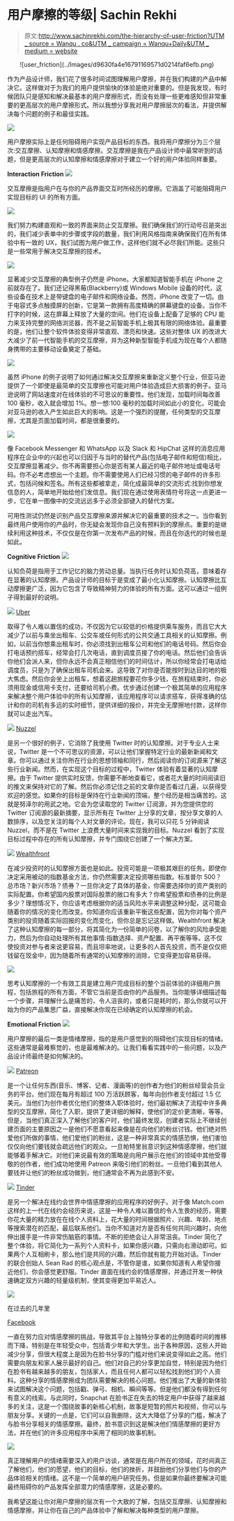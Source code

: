 # 用户摩擦的等级| Sachin Rekhi

> 原文:[http://www.sachinrekhi.com/the-hierarchy-of-user-friction?UTM _ source = Wanqu . co&UTM _ campaign = Wanqu+Daily&UTM _ medium = website](http://www.sachinrekhi.com/the-hierarchy-of-user-friction?utm_source=wanqu.co&utm_campaign=Wanqu+Daily&utm_medium=website)

<center>![user_friction](../Images/d9630fa4e16791169571d0214faf6efb.png)</center>

作为产品设计师，我们花了很多时间试图理解用户摩擦，并在我们构建的产品中解决它。这样做对于为我们的用户提供愉快的体验是绝对重要的。但是我发现，有时候团队只是感知和解决最基本的用户摩擦形式，而没有处理一些更难感知但非常重要的更高层次的用户摩擦形式。所以我想分享我对用户摩擦层次的看法，并提供解决每个问题的例子和最佳实践。

![](../Images/1aa90f2977bf489fff98866d0b7016f9.png)

用户摩擦实际上是任何阻碍用户实现产品目标的东西。我将用户摩擦分为三个层次:交互摩擦、认知摩擦和情感摩擦。交互摩擦是我在产品设计师中最常听到的话题，但是更高层次的认知摩擦和情感摩擦对于建立一个好的用户体验同样重要。

**Interaction Friction** ![](../Images/622b3259bab9555edb2b2fa3957c4c00.png)

交互摩擦是指用户在与你的产品界面交互时所经历的摩擦。它涵盖了可能阻碍用户实现目标的 UI 的所有方面。

![](../Images/9490de55585f8371922574ebf9bd4140.png)

我们努力构建直观和一致的界面来防止交互摩擦。我们确保我们的行动号召是突出的，我们减少表单中的步骤或字段的数量，我们利用风格指南来确保我们在所有体验中有一致的 UX，我们试图为用户做工作，这样他们就不必尽我们所能。这些只是一些常用于解决交互摩擦的技术。

![](../Images/d2d006ee4459fd3417824c3016bbdf77.png)

显著减少交互摩擦的典型例子仍然是 iPhone。大家都知道智能手机在 iPhone 之前就存在了。我们还记得黑莓(Blackberry)或 Windows Mobile 设备的时代，这些设备在技术上是带键盘的电子邮件和网络设备。然而，iPhone 改变了一切。由于电容式多点触摸屏的创新，它是第一款拥有高度精确的屏幕键盘的设备。当你不打字的时候，这在屏幕上释放了大量的空间。他们在设备上配备了足够的 CPU 能力来支持完整的网络浏览器，而不是之前智能手机上极其有限的网络体验。最重要的是，他们让整个软件体验变得非常直观、漂亮和快速。这些对整体 UX 的改进大大减少了前一代智能手机的交互摩擦，并为这种新型智能手机成为现在每个人都随身携带的主要移动设备奠定了基础。

![](../Images/bddd76a5b2b94e57ca943bb3362bbebf.png)

虽然 iPhone 的例子说明了如何通过解决交互摩擦来重新定义整个行业，但亚马逊提供了一个即使是最简单的交互摩擦也可能对用户体验造成巨大损害的例子。亚马逊说明了网站速度对在线体验的不可思议的重要性。他们发现，加载时间每改善 100 毫秒，收入就会增加 1%。想一想:100 毫秒的加载时间如此小的变化，可能会对亚马逊的收入产生如此巨大的影响。这是一个强烈的提醒，任何类型的交互摩擦，尤其是页面加载时间，都是很重要的。

![](../Images/ccdff6a2905d8289248ef6159db6d297.png)

像 Facebook Messenger 和 WhatsApp 以及 Slack 和 HipChat 这样的消息应用程序在企业中的兴起也可以归因于与当时的替代产品(包括电子邮件和短信)相比，交互摩擦显著减少。你不再需要担心你是否有某人最近的电子邮件地址或电话号码。你不必考虑想出一个主题。你不需要使用人们已经习惯的电子邮件的许多形式，包括问候和签名。所有这些都被拿走，简化成最简单的交流形式:找到你想发信息的人，简单地开始给他们发信息。我们现在通过使用表情符号将这一点更进一步，它在单一图像中的交流远远多于必须全部键入的替代方案。

可用性测试仍然是识别产品交互摩擦来源并解决它的最重要的技术之一。当你看到最终用户使用你的产品时，你无疑会发现你自己没有预料到的摩擦点。重要的是继续利用这种技术，不仅仅是在你第一次发布产品的时候，而且在你迭代的时候也是如此。

**Cognitive Friction** ![](../Images/cf9d4ccfb5ba7cbcdc66f34873e52aa8.png)

认知负荷是指用于工作记忆的脑力劳动总量。当执行任务时认知负荷高，意味着存在显著的认知摩擦。产品设计师的目标于是变成了最小化认知摩擦。认知摩擦比互动摩擦更广泛，因为它包含了导致精神努力的体验的所有方面。这可以通过一组例子得到最好的说明。

![](../Images/7a5e747cf071360456325b8d7b0911d9.png) [Uber](https://www.uber.com/)

取得了令人难以置信的成功，不仅因为它以较低的价格提供乘车服务，而且它大大减少了以前与乘坐出租车、公交车或任何形式的公共交通工具相关的认知摩擦。例如，以前当你想乘出租车时，你必须找到出租车公司和他们的电话号码。然后你会打电话预约搭车，经常会打几次电话，直到调度员接了你的电话。然后他们会告诉你他们会派人来，但你永远不会真正相信他们的时间估计，所以你经常会打电话给调度员，只是为了确保出租车司机会来。这导致了对你是否能按时到达目的地的极大焦虑。然后你会坐上出租车，想着这趟旅程要花你多少钱，在旅程结束时，你必须用现金或信用卡支付，还要给司机小费。优步通过创建一个极其简单的应用程序来解决整个用户体验中的所有认知摩擦，该应用程序可以请求搭车，获得准确的估计和你的司机有多远的实时细节，提供详细的报价，并完全无摩擦地付款，这样你就可以走出汽车。

![](../Images/88a17ed81e4f11e0679cc7115335f11c.png) [Nuzzel](http://nuzzel.com/)

是另一个很好的例子，它消除了我使用 Twitter 时的认知摩擦。对于专业人士来说，Twitter 是一个不可思议的资源，可以让他们掌握特定行业的最新新闻和文章。你可以通过关注你所在行业的思想领袖和同行，然后阅读你的订阅源来了解这些行业新闻。然而，在实现这个目标的过程中，Twitter 体验有着显著的认知摩擦。由于 Twitter 提供实时反馈，你需要不断地查看它，或者花大量的时间阅读旧的推文来保持对它的了解。然后你必须记住之前的文章你是否看过几遍，以获得受欢迎的感觉。如果你的目标是保持在行业新闻的顶端，整个经历是相当痛苦的。这就是努泽尔的用武之地。它会为您读取您的 Twitter 订阅源，并为您提供您的 Twitter 订阅源的最新摘要，显示所有在 Twitter 上分享的文章，按分享文章的人数排序，以及您关注的每个人对文章的评论。现在，我可以只花 5 分钟阅读 Nuzzel，而不是在 Twitter 上浪费大量时间来实现我的目标。Nuzzel 看到了实现目标过程中存在的所有认知摩擦，并专门围绕它创建了一个解决方案。

![](../Images/5d12b5ef4d3ee511cd4b02c05c060fc6.png) [Wealthfront](http://wlth.fr/Yzqs43)

在减少投资时的认知摩擦方面也是如此。投资可能是一项极其艰巨的任务。即使你决定采用被动的指数基金方法，你仍然需要决定投资哪些指数。标准普尔 500？总市场？新兴市场？债券？一旦你决定了具体的基金，你需要选择你的资产类别的实际配置。你希望国内股票对国际股票的敞口有多大？你希望股票和债券的比例是多少？理想情况下，你应该考虑根据你的适当风险水平来调整这种分配，这可能会随着你的情况的变化而改变。你知道你应该重新平衡这些配置，因为你对每个资产类别的投资随着实际回报的变化而变化，但你总是忘记这样做。Wealthfront 解决了这种认知摩擦的每一部分，将其简化为一份简单的问卷，以了解你的风险承受能力，然后为你自动处理所有其他事情:指数选择、资产配置、再平衡等等。这不仅使投资对参与者来说更容易，而且坦率地说，让更多的人首先投资，而不是仅仅把钱留在现金中，因为随着所有通常的认知摩擦的消除，它变得更加容易获得。

![](../Images/4a574db9dbfacdb837c6cfee381806ea.png)

思考认知摩擦的一个有效工具是建立用户完成目标的整个当前体验的详细用户旅程，包括旅程的所有方面，不管它当前是否由你的产品服务。当你能够详细描述每一个步骤，并理解什么是痛苦的，令人沮丧的，或者只是耗时的，那么你就可以开始为你的产品集思广益，直接解决你现在已经确定的认知摩擦的机会。

**Emotional Friction** ![](../Images/22d9123e2236ab029b9ab09e05242f89.png)

用户摩擦的最后一类是情绪摩擦，指的是用户感觉到的阻碍他们实现目标的情绪。这些通常是最难察觉的，也是最难解决的。让我们看看实践中的一些问题，以及产品设计师最终是如何解决的。

![](../Images/e5eb33253572191e18f8b9e5c1a548e7.png) [Patreon](https://www.patreon.com/)

是一个让任何东西(音乐、博客、记者、漫画等)的创作者为他们的粉丝经营会员业务的平台。他们现在每月有超过 100 万活跃顾客，每年向创作者支付超过 1.5 亿美元。当他们为创作者优化他们的整体入职体验时，他们最初解决了流程中许多典型的交互摩擦，简化了入职，提供了更详细的解释，使他们的定价更清晰，等等。但是，当他们真正深入了解他们的客户时，他们最终发现，创建者实际上不继续创建页面的主要原因之一是他们不愿意看起来像是在向他们的粉丝讨钱。他们绝对热爱他们所做的事情，他们爱他们的粉丝，这是一种非常真实的情感恐惧，他们害怕仅仅向他们要钱就会疏远他们的观众。一旦帕特里翁意识到这种情感摩擦，他们就能够着手解决它。对他们来说最有效的策略是向用户展示在他们的领域中其他受尊敬的创作者，他们成功地使用 Patreon 来吸引他们的粉丝。一旦他们看到其他人要钱并让他们的粉丝成功做到，他们通常会不再为此感到不安。

![](../Images/5743d06806deabbd2c704b6820241030.png) [Tinder](https://www.gotinder.com/)

是另一个解决在线约会世界中情感摩擦的应用程序的好例子。对于像 Match.com 这样的上一代在线约会经历来说，这是一种令人难以置信的令人生畏的经历，需要你花大量的精力放在在线个人资料上，花大量的时间根据照片、兴趣、年龄、地点等搜索潜在的匹配，最后联系他们。当你不知道对方是否有任何共同兴趣时，向他伸出援手是一件非常伤脑筋的事情。不断的拒绝会让人非常沮丧。Tinder 简化了整个体验，将它简化为一系列个人资料卡，如果你感兴趣，只需向右滑动即可。如果两个人互相刷卡，那么他们是共同的兴趣，然后你就有能力开始对话。Tinder 的联合创始人 Sean Rad 的核心观点是，不管你是谁，如果你知道有人希望你接近他们，你会感觉更舒服。Tinder 直面在线约会的情感摩擦，并通过开发一种快速确定双方兴趣的轻量级机制，使其变得更加平易近人。

![](../Images/cc6894173a36a7d8f633ed385c6891bb.png)

在过去的几年里

[Facebook](https://www.facebook.com/)

一直在努力应对情感摩擦的挑战，导致其平台上独特分享者的比例随着时间的推移而下降，特别是在年轻受众中，包括青少年和大学生。出于各种原因，这些人开始减少分享，但很大程度上是因为在脸书分享的门槛对他们来说变得如此之高。他们需要向朋友和家人展示最好的自己。他们对自己的分享更加自觉，特别是因为他们在脸书有越来越多的朋友，包括家人，而且任何人都可以轻松找到他们的个人资料。这种分享的情感摩擦成为团队需要解决的核心问题。他们推出了大量的新体验来试图解决这个问题，包括戳、弹弓、相机、瞬间等等。但是他们都没有得到任何有意义的线索。与此同时，Snapchat 在脸书正在失去的特定用户中获得了越来越多的关注，这是一个围绕故事的新核心机制，故事是短暂的照片和视频，你可以与朋友分享。关键的一点是，它们可以自我删除，这大大降低了分享的门槛，解决了与脸书分享相关的情感摩擦。最终，脸书意识到这是解决他们情感摩擦的更好方法，并在他们的许多应用程序中采用了相同的故事机制。

![](../Images/aaeb2623977f981b1f29df87118c61c5.png)

真正理解用户的情绪需要深入的用户访谈，通常是在用户所在的领域，花时间真正了解他们，他们的愿望，他们的目标，他们的挫折，并鼓励他们分享他们与你的产品体验相关的情绪。这不是一个简单的用户研究任务。但是如果你最终要解决可能最终阻碍你的产品发挥全部潜力的情感摩擦，这是必要的。

我希望这能让你对用户摩擦的层次有一个大致的了解，包括交互摩擦、认知摩擦和情感摩擦，并让你在自己的产品体验中了解和解决每种类型的用户摩擦。